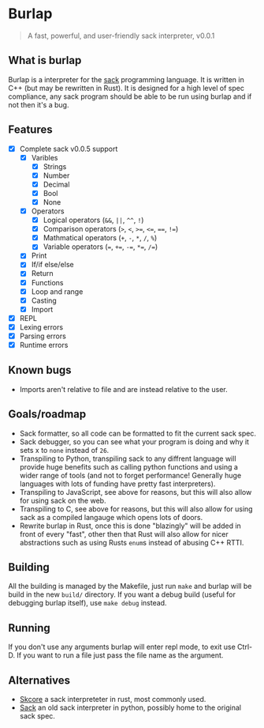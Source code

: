 # Burlap
> A fast, powerful, and user-friendly sack interpreter, v0.0.1

## What is burlap
Burlap is a interpreter for the [sack](https://github.com/RandomSoup/sack) programming language. It is written in C++ (but may be rewritten in Rust). It is designed for a high level of spec compliance, any sack program should be able to be run using burlap and if not then it's a bug.

## Features
- [x] Complete sack v0.0.5 support
  - [x] Varibles
    - [x] Strings
    - [x] Number
    - [x] Decimal
    - [x] Bool
    - [x] None
  - [x] Operators
    - [x] Logical operators (`&&`, `||`, `^^`, `!`)
    - [x] Comparison operators (`>`, `<`, `>=`, `<=`, `==`, `!=`)
    - [x] Mathmatical operators (`+`, `-`, `*`, `/`, `%`)
    - [x] Variable operators (`=`, `+=`, `-=`, `*=`, `/=`)
  - [x] Print
  - [x] If/if else/else
  - [x] Return
  - [x] Functions
  - [x] Loop and range
  - [x] Casting
  - [x] Import
- [x] REPL
- [x] Lexing errors
- [x] Parsing errors
- [x] Runtime errors

## Known bugs
- Imports aren't relative to file and are instead relative to the user.

## Goals/roadmap
- Sack formatter, so all code can be formatted to fit the current sack spec.
- Sack debugger, so you can see what your program is doing and why it sets x to `none` instead of `26`.
- Transpiling to Python, transpiling sack to any diffrent language will provide huge benefits such as calling python functions and using a wider range of tools (and not to forget performance! Generally huge languages with lots of funding have pretty fast interpreters).
- Transpiling to JavaScript, see above for reasons, but this will also allow for using sack on the web.
- Transpiling to C, see above for reasons, but this will also allow for using sack as a compiled langauge which opens lots of doors.
- Rewrite burlap in Rust, once this is done "blazingly" will be added in front of every "fast", other then that Rust will also allow for nicer abstractions such as using Rusts `enum`s instead of abusing C++ RTTI.

## Building
All the building is managed by the Makefile, just run `make` and burlap will be build in the new `build/` directory. If you want a debug build (useful for debugging burlap itself), use `make debug` instead.

## Running
If you don't use any arguments burlap will enter repl mode, to exit use Ctrl-D.
If you want to run a file just pass the file name as the argument.

## Alternatives

- [Skcore](https://github.com/Luminoso-256/scriptinglang) a sack interpreteter in rust, most commonly used.
- [Sack](https://github.com/StealthHydra179/sack) an old sack interpreter in python, possibly home to the original sack spec.
